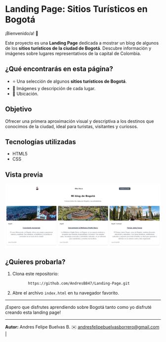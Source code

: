 # Landing Page: Sitios Turísticos en Bogotá

¡Bienvenido/a! 👋

Este proyecto es una **Landing Page** dedicada a mostrar un blog de algunos de los **sitios turísticos de la ciudad de Bogotá**. Descubre información y imágenes sobre lugares representativos de la capital de Colombia.

## ¿Qué encontrarás en esta página?

- ⭐ Una selección de algunos **sitios turísticos de Bogotá**.
- 📸 Imágenes y descripción de cada lugar.
- 📍 Ubicación.

## Objetivo

Ofrecer una primera aproximación visual y descriptiva a los destinos que conocimos de la ciudad, ideal para turistas, visitantes y curiosos.

## Tecnologías utilizadas

- HTML5
- CSS

## Vista previa

![Ejemplo de la landing page](proyecto%20mejorado/Foto%20Landing%20Page.png)


## ¿Quieres probarla?

1. Clona este repositorio:
    ```bash
           https://github.com/AndresB847/Landing-Page.git
    ```
2. Abre el archivo `index.html` en tu navegador favorito.

---

¡Espero que disfrutes aprendiendo sobre Bogotá tanto como yo disfruté creando esta landing page!

---

**Autor:** Andres Felipe Buelvas B.
✉️ andresfelipebuelvasborrero@gmail.com | 
